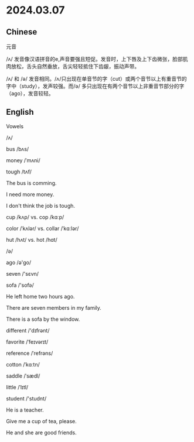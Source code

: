 # 2024.03.07
## Chinese
元音

/ʌ/ 发音像汉语拼音的e,声音要强且短促。发音时，上下唇及上下齿微张，脸部肌肉放松，舌头自然垂放，舌尖轻轻抵住下齿龈，振动声带。

/ʌ/ 和 /ə/ 发音相同。/ʌ/只出现在单音节的字（cut）或两个音节以上有重音节的字中（study），发声较强。而/ə/ 多只出现在有两个音节以上非重音节部分的字（ago），发音较轻。

## English
Vowels

/ʌ/

bus  /bʌs/

money  /ˈmʌni/

tough  /tʌf/

The bus is comming.

I need more money.

I don't think the job is tough.

cup /kʌp/ vs. cop  /kɑːp/

color /ˈkʌlər/ vs. collar /ˈkɑːlər/

hut /hʌt/ vs. hot /hɑt/

/ə/

ago  /ə'ɡo/

seven /'sɛvn/

sofa  /'sofə/

He left home two hours ago.

There are seven members in my family.

There is a sofa by the window.

different /'dɪfrənt/

favorite /ˈfeɪvərɪt/

reference /ˈrefrəns/

cotton /ˈkɑːtn/

saddle /ˈsædl/

little /ˈlɪtl/

student /'studnt/

He is a teacher.

Give me a cup of tea, please.

He and she are good friends.

